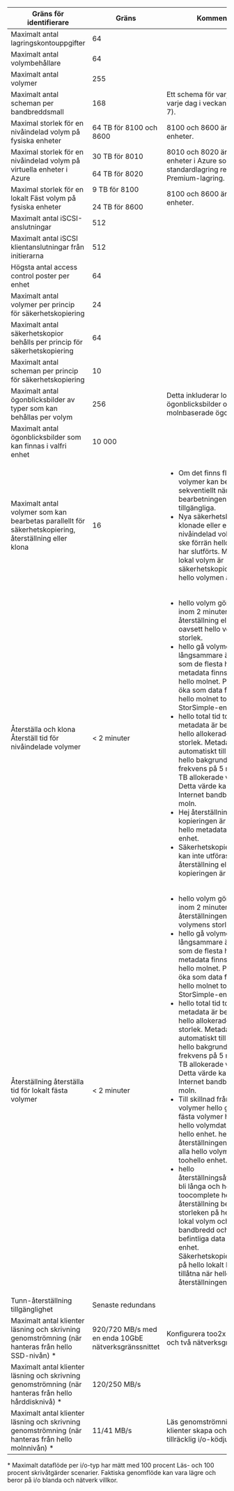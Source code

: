 <!--author=alkohli last changed: 12/15/15-->

| Gräns för identifierare | Gräns | Kommentarer |
| --- | --- | --- |
| Maximalt antal lagringskontouppgifter |64 | |
| Maximalt antal volymbehållare |64 | |
| Maximalt antal volymer |255 | |
| Maximalt antal scheman per bandbreddsmall |168 |Ett schema för varje timme, varje dag i veckan hello (24 * 7). |
| Maximal storlek för en nivåindelad volym på fysiska enheter |64 TB för 8100 och 8600 |8100 och 8600 är fysiska enheter. |
| Maximal storlek för en nivåindelad volym på virtuella enheter i Azure |30 TB för 8010 <br></br> 64 TB för 8020 |8010 och 8020 är virtuella enheter i Azure som använder standardlagring respektive Premium-lagring. |
| Maximal storlek för en lokalt Fäst volym på fysiska enheter |9 TB för 8100 <br></br> 24 TB för 8600 |8100 och 8600 är fysiska enheter. |
| Maximalt antal iSCSI-anslutningar |512 | |
| Maximalt antal iSCSI klientanslutningar från initierarna |512 | |
| Högsta antal access control poster per enhet |64 | |
| Maximalt antal volymer per princip för säkerhetskopiering |24 | |
| Maximalt antal säkerhetskopior behålls per princip för säkerhetskopiering |64 | |
| Maximalt antal scheman per princip för säkerhetskopiering |10 | |
| Maximalt antal ögonblicksbilder av typer som kan behållas per volym |256 |Detta inkluderar lokala ögonblicksbilder och molnbaserade ögonblicksbilder. |
| Maximalt antal ögonblicksbilder som kan finnas i valfri enhet |10 000 | |
| Maximalt antal volymer som kan bearbetas parallellt för säkerhetskopiering, återställning eller klona |16 |<ul><li>Om det finns fler än 16 volymer kan bearbetas de sekventiellt när bearbetningen fack blir tillgängliga.</li><li>Nya säkerhetskopior av en klonade eller en återställd nivåindelad volym kan inte ske förrän hello-åtgärden har slutförts. Men för en lokal volym är säkerhetskopior tillåtna när hello volymen är online.</li></ul> |
| Återställa och klona Återställ tid för nivåindelade volymer |< 2 minuter |<ul><li>hello volym görs tillgänglig inom 2 minuter för återställning eller klona igen, oavsett hello volymens storlek.</li><li>hello gå volymen först långsammare än normalt som de flesta hello data och metadata finns fortfarande i hello molnet. Prestanda kan öka som data flödar från hello molnet toohello StorSimple-enhet.</li><li>hello total tid toodownload metadata är beroende av hello allokerade volymens storlek. Metadata hämtas automatiskt till hello-enhet i hello bakgrunden i hello frekvens på 5 minuter per TB allokerade volymdata. Detta värde kan påverkas av Internet bandbredd toohello moln.</li><li>Hej återställning eller kopieringen är klar när alla hello metadata är på hello enhet.</li><li>Säkerhetskopieringsåtgärder kan inte utföras förrän hello återställning eller kopieringen är helt klar. |
| Återställning återställa tid för lokalt fästa volymer |< 2 minuter |<ul><li>hello volym görs tillgänglig inom 2 minuter efter hello återställningen oavsett hello volymens storlek.</li><li>hello gå volymen först långsammare än normalt som de flesta hello data och metadata finns fortfarande i hello molnet. Prestanda kan öka som data flödar från hello molnet toohello StorSimple-enhet.</li><li>hello total tid toodownload metadata är beroende av hello allokerade volymens storlek. Metadata hämtas automatiskt till hello-enhet i hello bakgrunden i hello frekvens på 5 minuter per TB allokerade volymdata. Detta värde kan påverkas av Internet bandbredd toohello moln.</li><li>Till skillnad från nivåindelade volymer hello gäller lokalt fästa volymer hämtas även hello volymdata lokalt på hello enhet. hello återställningen är klar när alla hello volymdata har trätt toohello enhet.</li><li>hello återställningsåtgärderna kan bli långa och hello total tid toocomplete hello återställning beror på hello storleken på hello etablerats lokal volym och din Internet-bandbredd och hello befintliga data på hello enhet. Säkerhetskopieringsåtgärder på hello lokalt Fäst volym är tillåtna när hello återställningen pågår. |
| Tunn-återställning tillgänglighet |Senaste redundans | |
| Maximalt antal klienter läsning och skrivning genomströmning (när hanteras från hello SSD-nivån) * |920/720 MB/s med en enda 10GbE nätverksgränssnittet |Konfigurera too2x med MPIO och två nätverksgränssnitt. |
| Maximalt antal klienter läsning och skrivning genomströmning (när hanteras från hello hårddisknivå) * |120/250 MB/s | |
| Maximalt antal klienter läsning och skrivning genomströmning (när hanteras från hello molnnivån) * |11/41 MB/s |Läs genomströmning beroende klienter skapa och upprätthålla tillräcklig i/o-ködjup. |

&#42; Maximalt dataflöde per i/o-typ har mätt med 100 procent Läs- och 100 procent skrivåtgärder scenarier. Faktiska genomflöde kan vara lägre och beror på i/o blanda och nätverk villkor.

